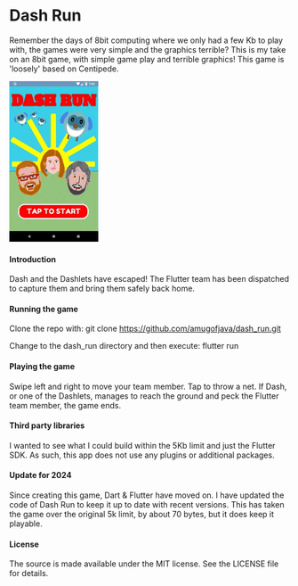 # Dash Run

Remember the days of 8bit computing where we only had a few Kb to 
play with, the games were very simple and the graphics terrible? 
This is my take on an 8bit game, with simple game play and terrible 
graphics! This game is 'loosely' based on Centipede.

![Dash Run Gameplay](dash_run_play.gif)

#### Introduction

Dash and the Dashlets have escaped! The Flutter team has been dispatched
to capture them and bring them safely back home.

#### Running the game

Clone the repo with: git clone https://github.com/amugofjava/dash_run.git

Change to the dash_run directory and then execute: flutter run

#### Playing the game

Swipe left and right to move your team member. Tap to throw a net. If
Dash, or one of the Dashlets, manages to reach the ground and peck the
Flutter team member, the game ends.

#### Third party libraries

I wanted to see what I could build within the 5Kb limit and just the
Flutter SDK. As such, this app does not use any plugins or additional packages.

#### Update for 2024

Since creating this game, Dart & Flutter have moved on. I have updated the code of
Dash Run to keep it up to date with recent versions. This has taken the game over 
the original 5k limit, by about 70 bytes, but it does keep it playable.

#### License

The source is made available under the MIT license. See the LICENSE file for details.

